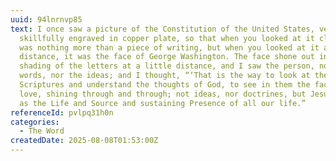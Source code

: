 ```yaml
---
uuid: 94lnrnvp85
text: I once saw a picture of the Constitution of the United States, very
  skillfully engraved in copper plate, so that when you looked at it closely it
  was nothing more than a piece of writing, but when you looked at it at a
  distance, it was the face of George Washington. The face shone out in the
  shading of the letters at a little distance, and I saw the person, not the
  words, nor the ideas; and I thought, “‘That is the way to look at the
  Scriptures and understand the thoughts of God, to see in them the face of
  love, shining through and through; not ideas, nor doctrines, but Jesus Himself
  as the Life and Source and sustaining Presence of all our life.”
referenceId: pvlpq31h0n
categories:
  - The Word
createdDate: 2025-08-08T01:53:00Z
---
```


